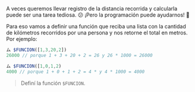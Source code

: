 A veces queremos llevar registro de la distancia recorrida y calcularla puede ser una tarea tediosa. :confused: ¡Pero la programación puede ayudarnos! :raised_hands:

Para eso vamos a definir una función que reciba una lista con la cantidad de kilómetros recorridos por una persona y nos retorne el total en metros. Por ejemplo:

``` javascript
ム $FUNCION([1,3,20,2])
26000 // porque 1 + 3 + 20 + 2 = 26 y 26 * 1000 = 26000

ム $FUNCION([1,0,1,2)
4000 // porque 1 + 0 + 1 + 2 = 4 * y 4 * 1000 = 4000
```

> Definí la función `$FUNCION`.